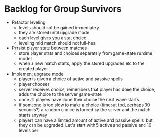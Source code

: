 # Backlog for Group Survivors

- Refactor leveling
  - levels should not be gained immediately
  - they are stored until upgrade mode
  - each level gives you a stat choice
  - leveling mid match should not full-heal
- Persist player state between matches
  - store player stats and choices separately from game-state runtime model
  - when a new match starts, apply the stored upgrades etc to the created player
- Implement upgrade mode
  - player is given a choice of active and passive spells
  - player chooses
  - server receives choice, remembers that player has done the choice, adds the choice to the server game-state
  - once all players have done their choice the next wave starts
  - if someone is too slow to make a choice (timeout tbd, perhaps 30 seconds?) a random choice is forced by the server and the match starts anyway
  - players can have a limited amount of active and passive spells, but they can be upgraded. Let's start with 5 active and passive and 10 levels per
